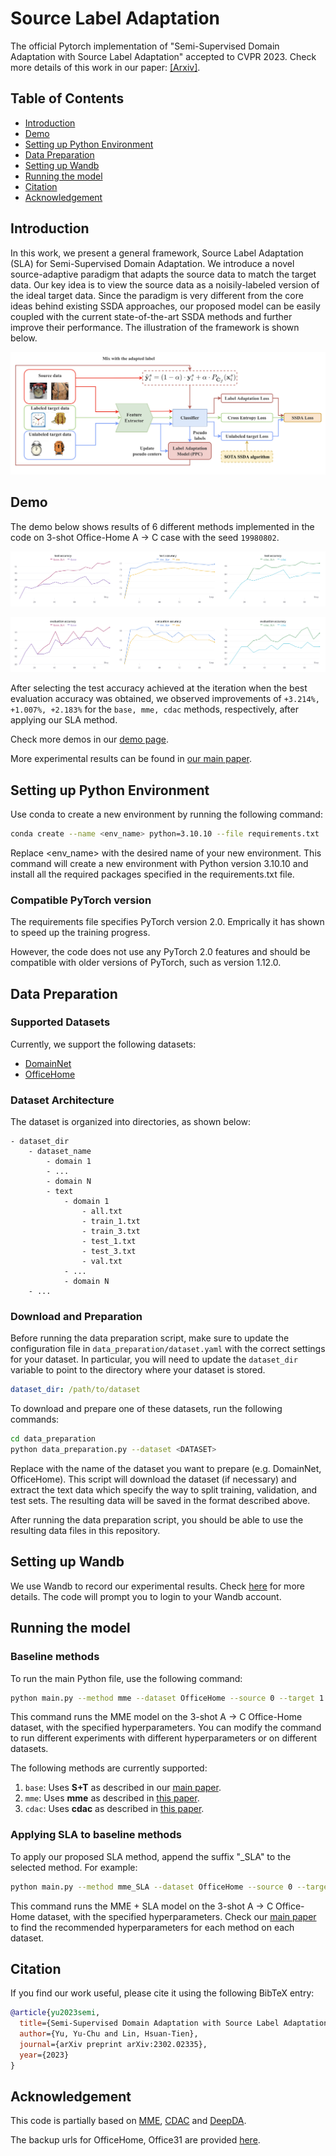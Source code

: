 # Source Label Adaptation
The official Pytorch implementation of "Semi-Supervised Domain Adaptation with Source Label Adaptation" accepted to CVPR 2023. Check more details of this work in our paper: [[Arxiv]](https://arxiv.org/abs/2302.02335).

## Table of Contents
- [Introduction](#intro)
- [Demo](#demo)
- [Setting up Python Environment](#python)
- [Data Preparation](#data)
- [Setting up Wandb](#wandb)
- [Running the model](#run)
- [Citation](#citation)
- [Acknowledgement](#acknowledgement)

<a name="intro"></a>
## Introduction

In this work, we present a general framework, Source Label Adaptation (SLA) for Semi-Supervised Domain Adaptation. We introduce a novel source-adaptive paradigm that adapts the source data to match the target data. Our key idea is to view the source data as a noisily-labeled version of the ideal target data. Since the paradigm is very different from the core ideas behind existing SSDA approaches, our proposed model can be easily coupled with the current state-of-the-art SSDA methods and further improve their performance. The illustration of the framework is shown below.

![](./imgs/intro.png)

<a name="demo"></a>
## Demo

The demo below shows results of 6 different methods implemented in the code on 3-shot Office-Home A -> C case with the seed `19980802`.

![](./demo/imgs/hompage_demo/test_acc.png)

![](./demo/imgs/homepage_demo/eval_acc.png)

After selecting the test accuracy achieved at the iteration when the best evaluation accuracy was obtained, we observed improvements of `+3.214%, +1.007%, +2.183%` for the `base, mme, cdac` methods, respectively, after applying our SLA method.

Check more demos in our [demo page](https://github.com/chu0802/SLA/tree/main/demo).

More experimental results can be found in [our main paper](https://arxiv.org/abs/2302.02335).



<a name="python"></a>
## Setting up Python Environment

Use conda to create a new environment by running the following command:

```sh
conda create --name <env_name> python=3.10.10 --file requirements.txt
```

Replace <env_name> with the desired name of your new environment. This command will create a new environment with Python version 3.10.10 and install all the required packages specified in the requirements.txt file.

### Compatible PyTorch version

The requirements file specifies PyTorch version 2.0. Emprically it has shown to speed up the training progress.

However, the code does not use any PyTorch 2.0 features and should be compatible with older versions of PyTorch, such as version 1.12.0.

<a name="data"></a>
## Data Preparation

### Supported Datasets

Currently, we support the following datasets:

- [DomainNet](http://ai.bu.edu/M3SDA/)
- [OfficeHome](https://www.hemanthdv.org/officeHomeDataset.html)

### Dataset Architecture

The dataset is organized into directories, as shown below:

```
- dataset_dir
    - dataset_name
        - domain 1
        - ...
        - domain N
        - text
            - domain 1
                - all.txt
                - train_1.txt
                - train_3.txt
                - test_1.txt
                - test_3.txt
                - val.txt
            - ...
            - domain N
    - ...
```

### Download and Preparation

Before running the data preparation script, make sure to update the configuration file in `data_preparation/dataset.yaml` with the correct settings for your dataset. In particular, you will need to update the `dataset_dir` variable to point to the directory where your dataset is stored.

```yaml
dataset_dir: /path/to/dataset
```

To download and prepare one of these datasets, run the following commands:

```sh
cd data_preparation
python data_preparation.py --dataset <DATASET>
```

Replace <DATASET> with the name of the dataset you want to prepare (e.g. DomainNet, OfficeHome). This script will download the dataset (if necessary) and extract the text data which specify the way to split training, validation, and test sets. The resulting data will be saved in the format described above.

After running the data preparation script, you should be able to use the resulting data files in this repository.

<a name="wandb"></a>
## Setting up Wandb

We use Wandb to record our experimental results. Check [here](https://wandb.ai) for more details. The code will prompt you to login to your Wandb account.

<a name="run"></a>
## Running the model

### Baseline methods

To run the main Python file, use the following command:

```sh
python main.py --method mme --dataset OfficeHome --source 0 --target 1 --seed 1102 --num_iters 10000 --shot 3shot
```

This command runs the MME model on the 3-shot A -> C Office-Home dataset, with the specified hyperparameters. You can modify the command to run different experiments with different hyperparameters or on different datasets.

The following methods are currently supported:
1. `base`: Uses **S+T** as described in our [main paper](https://arxiv.org/abs/2302.02335).
2. `mme`: Uses **mme** as described in [this paper](https://openaccess.thecvf.com/content_ICCV_2019/papers/Saito_Semi-Supervised_Domain_Adaptation_via_Minimax_Entropy_ICCV_2019_paper.pdf).
3. `cdac`: Uses **cdac** as described in [this paper](https://openaccess.thecvf.com/content/CVPR2021/papers/Li_Cross-Domain_Adaptive_Clustering_for_Semi-Supervised_Domain_Adaptation_CVPR_2021_paper.pdf).

### Applying SLA to baseline methods

To apply our proposed SLA method, append the suffix "_SLA" to the selected method. For example:

```sh
python main.py --method mme_SLA --dataset OfficeHome --source 0 --target 1 --seed 1102 --num_iters 10000 --shot 3shot --alpha 0.3 --update_interval 500 --warmup 500 --T 0.6
```

This command runs the MME + SLA model on the 3-shot A -> C Office-Home dataset, with the specified hyperparameters. Check our [main paper](https://arxiv.org/abs/2302.02335) to find the recommended hyperparameters for each method on each dataset.

<a name="citation"></a>
## Citation

If you find our work useful, please cite it using the following BibTeX entry:

```bibtex
@article{yu2023semi,
  title={Semi-Supervised Domain Adaptation with Source Label Adaptation},
  author={Yu, Yu-Chu and Lin, Hsuan-Tien},
  journal={arXiv preprint arXiv:2302.02335},
  year={2023}
}
```

<a name="acknowledgement"></a>
## Acknowledgement

This code is partially based on [MME](https://github.com/VisionLearningGroup/SSDA_MME), [CDAC](https://github.com/lijichang/CVPR2021-SSDA) and [DeepDA](https://github.com/jindongwang/transferlearning/tree/master/code/DeepDA).

The backup urls for OfficeHome, Office31 are provided [here](https://github.com/jindongwang/transferlearning/blob/master/data/dataset.md).
